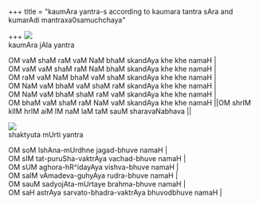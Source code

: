 +++
title = "kaumAra yantra-s according to kaumara tantra sAra and kumarAdi mantraxa0samuchchaya"

+++
[![](https://i2.wp.com/bp1.blogger.com/_ZhvcTTaaD_4/RsjHg_XcXfI/AAAAAAAAANM/Ybrs9He4CdI/s320/kaumara_magic_square.jpg)](http://bp1.blogger.com/_ZhvcTTaaD_4/RsjHg_XcXfI/AAAAAAAAANM/Ybrs9He4CdI/s1600-h/kaumara_magic_square.jpg)  
kaumAra jAla yantra

OM vaM shaM raM vaM NaM bhaM skandAya khe khe namaH |  
OM vaM vaM shaM raM NaM bhaM skandAya khe khe namaH |  
OM raM vaM NaM bhaM vaM shaM skandAya khe khe namaH |  
OM NaM vaM bhaM vaM shaM raM skandAya khe khe namaH |  
OM NaM vaM bhaM shaM raM vaM skandAya khe khe namaH |  
OM bhaM vaM shaM raM NaM vaM skandAya khe khe namaH ||OM shrIM klIM hrIM
aiM IM naM laM taM sauM sharavaNabhava ||

[![](https://i0.wp.com/bp3.blogger.com/_ZhvcTTaaD_4/RsjH4fXcXgI/AAAAAAAAANU/GVO1EveItz0/s320/shaktyuta_mUrti_yantra.jpg)](http://bp3.blogger.com/_ZhvcTTaaD_4/RsjH4fXcXgI/AAAAAAAAANU/GVO1EveItz0/s1600-h/shaktyuta_mUrti_yantra.jpg)  
shaktyuta mUrti yantra

OM soM IshAna-mUrdhne jagad-bhuve namaH |  
OM sIM tat-puruSha-vaktrAya vachad-bhuve namaH |  
OM sUM aghora-hR^idayAya vishva-bhuve namaH |  
OM saIM vAmadeva-guhyAya rudra-bhuve namaH |  
OM sauM sadyojAta-mUrtaye brahma-bhuve namaH |  
OM saH astrAya sarvato-bhadra-vaktrAya bhuvodbhuve namaH |
